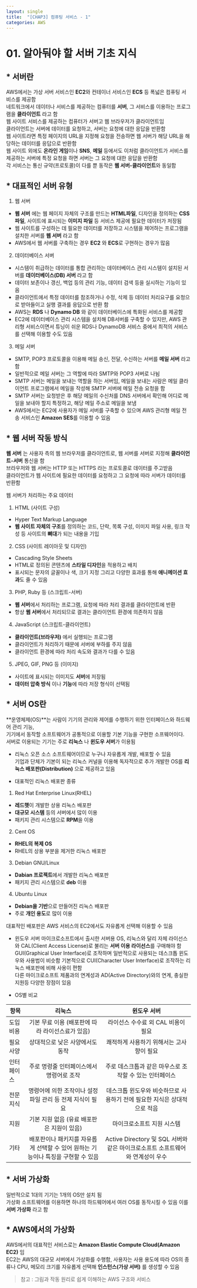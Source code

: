 ```yaml
---
layout: single
title:  "[CHAP3] 컴퓨팅 서비스 - 1"
categories: AWS
---
```


# 01. 알아둬야 할 서버 기초 지식

## * 서버란

AWS에서는 가상 서버 서비스인 **EC2**와 컨테이너 서비스인 **ECS** 등 폭넓은 컴퓨팅 서비스를 제공함  
네트워크에서 데이터나 서비스를 제공하는 컴퓨터를 **서버**, 그 서비스를 이용하는 프로그램을 **클라이언트** 라고 함  
웹 사이트 서비스를 제공하는 컴퓨터가 서버고 웹 브라우저가 클라이언트임  
클라이언트는 서버에 데이터를 요청하고, 서버는 요청에 대한 응답을 반환함  
웹 사이트라면 특정 페이지의 URL을 지정해 요청을 전송하면 웹 서버가 해당 URL을 해당하는 데이터를 응답으로 반환함  
웹 사이트 외에도 **온라인 게임**이나 **SNS**, **메일** 등에서도 이처럼 클라이언트가 서비스를 제공하는 서버에 특정 요청을 하면 서버는 그 요청에 대한 응답을 반환함  
각 서비스는 통신 규약(프로토콜)이 다를 뿐 동작은 **웹 서버-클라이언트**와 동일함  


## * 대표적인 서버 유형

1. 웹 서버
  - **웹 서버** 에는 웹 페이지 자체의 구조를 만드는 **HTML파일**, 디자인을 정의하는 **CSS파일**, 사이트에 표시되는 **이미지 파일** 등 서비스 제공에 필요한 데이터가 저장됨  
  - 웹 사이트를 구성하는 데 필요한 데이터를 저장하고 시스템을 제어하는 프로그램을 설치한 서버를 **웹 서버** 라고 함  
  - AWS에서 웹 서버를 구축하는 경우 **EC2** 와 **ECS**로 구현하는 경우가 많음  

2. 데이터베이스 서버
  - 시스템이 취급하는 데이터를 통합 관리하는 데이터베이스 관리 시스템이 설치된 서버를 **데이터베이스(DB) 서버** 라고 함  
  - 데이터 보존이나 갱신, 백업 등의 관리 기능, 데이터 검색 등을 실시하는 기능이 있음  
  - 클라이언트에서 특정 데이터를 참조하거나 수정, 삭제 등 데이터 처리요구를 요청으로 받아들이고 실행 결과를 응답으로 반환 함
  - AWS는 **RDS** 나 **Dynamo DB** 와 같이 데이터베이스에 특화된 서비스를 제공함
  - EC2에 데이터베이스 관리 시스템을 설치해 DB서버를 구축할 수 있지만, AWS 관리형 서비스이면서 튜닝이 쉬운 RDS나 DynamoDB 서비스 중에서 최적의 서비스를 선택해 이용할 수도 있음

3. 메일 서버
  - SMTP, POP3 프로토콜을 이용해 메일 송신, 전달, 수신하는 서버를 **메일 서버** 라고 함
  - 일반적으로 메일 서버는 그 역할에 따라 SMTP와 POP3 서버로 나뉨
  - SMTP 서버는 메일을 보내는 역할을 하는 서버임, 메일을 보내는 사람은 메일 클라이언트 프로그램에서 메일을 작성해 SMTP 서버에 메일 전송 요청을 함
  - SMTP 서버는 요청받은 후 해당 메일의 수신처를 DNS 서버에서 확인해 어디로 메일을 보내야 할지 특정하고, 해당 메일 주소로 메일을 보냄
  - AWS에서는 EC2에 사용자가 메일 서버를 구축할 수 있으며 AWS 관리형 메일 전송 서비스인 **Amazon SES**를 이용할 수 있음


## * 웹 서버 작동 방식

**웹 서버** 는 사용자 측의 웹 브라우저를 클라이언트로, 웹 서버를 서버로 지정해 **클라이언트-서버** 통신을 함  
브라우저와 웹 서버는 HTTP 또는 HTTPS 라는 프로토콜로 데이터를 주고받음  
클라이언트가 웹 사이트에 필요한 데이터를 요청하고 그 요청에 따라 서버가 데이터를 반환함  

웹 서버가 처리하는 주요 데이터
1. HTML (사이트 구성)
  - Hyper Text Markup Language
  - **웹 사이트 자체의 구조**를 정의하는 코드, 단락, 목록 구성, 이미지 파일 사용, 링크 작성 등 사이트의 **뼈대**가 되는 내용을 기입  

2. CSS (사이트 레이아웃 및 디자인)
  - Cascading Style Sheets
  - HTML로 정의된 콘텐츠에 **스타일 디자인**을 적용하고 배치
  - 표시되는 문자의 글꼴이나 색, 크기 지정 그리고 다양한 효과를 통해 **애니메이션 효과**도 줄 수 있음

3. PHP, Ruby 등 (스크립트-서버)
  - **웹 서버**에서 처리하는 프로그램, 요청에 따라 처리 결과를 클라이언트에 반환  
  - 항상 **웹 서버**에서 처리되므로 결과는 클라이언트 환경에 의존하지 않음

4. JavaScript (스크립트-클라이언트)
  - **클라이언트(브라우저)** 에서 실행되는 프로그램
  - 클라이언트가 처리하기 때문에 서버에 부하를 주지 않음
  - 클라이언트 환경에 따라 처리 속도와 결과가 다를 수 있음

5. JPEG, GIF, PNG 등 (이미지)
  - 사이트에 표시되는 이미지도 **서버**에 저장됨
  - **데이터 압축 방식** 이나 **기능**에 따라 저장 형식이 선택됨


## * 서버 OS란

**운영체제(OS)**는 사람이 기기의 관리와 제어를 수행하기 위한 인터페이스와 하드웨어 관리 기능,  
기기에서 동작할 소프트웨어가 공통적으로 이용할 기본 기능을 구현한 소프웨어이다.  
서버로 이용되는 기기는 주로 **리눅스** 나 **윈도우 서버**가 이용됨

* 리눅스
오픈 소스 소프트웨어이므로 누구나 자유롭게 개발, 배포할 수 있음  
기업과 단체가 기본이 되는 리눅스 커널을 이용해 독자적으로 추가 개발한 OS를 **리눅스 배포판(Distribution)** 으로 제공하고 있음  

* 대표적인 리눅스 배포판 종류
1. Red Hat Enterprise Linux(RHEL)
  - **레드햇**이 개발한 상용 리눅스 배포판
  - **대규모 시스템** 등의 서버에서 많이 이용
  - 패키지 관리 시스템으로 **RPM**을 이용

2. Cent OS
  - **RHEL의 복제 OS**
  - RHEL의 상용 부분을 제거한 리눅스 배포판

3. Debian GNU/Linux
  - **Dabian 프로젝트**에서 개발한 리눅스 배포판
  - 패키지 관리 시스템으로 **deb** 이용

4. Ubuntu Linux
  - **Debian을 기반**으로 만들어진 리눅스 배포판
  - 주로 **개인 용도**로 많이 이용

대표적인 배포판은 AWS 서비스의 EC2에서도 자유롭게 선택해 이용할 수 있음  

* 윈도우 서버
마이크로소프트에서 출시한 서버용 OS, 리눅스와 달리 자체 라이선스와 CAL(Client Access License)로 불리는 **서버 이용 라이선스**를 구매해야 함  
GUI(Graphical User Interface)로 조작하며 일반적으로 사용되는 데스크톱 윈도우와 사용법이 비슷함 
기본적으로 CUI(Character User Interface)로 조작하는 리눅스 배포판에 비해 사용이 편함  
다른 마이크로소프트 제품과의 연계성과 AD(Active Directory)와의 연계, 충실한 지원등 다양한 장점이 있음  

* OS별 비교

|항목|리눅스|윈도우 서버|
|---|:---:|:---:|
|도입 비용|기본 무료 이용 (배포판에 따라 라이선스료가 있음)|라이선스 수수료 외 CAL 비용이 필요|
|필요 사양|상대적으로 낮은 사양에서도 동작|쾌적하게 사용하기 위해서는 고사향이 필요|
|인터페이스|주로 명령줄 인터페이스에서 명령어로 조작|주로 데스크톱과 같은 마우스로 조작할 수 있는 인터페이스|
|전문지식|명령어에 의한 조작이나 설정 파일 관리 등 전제 지식이 필요|데스크톱 윈도우와 비슷하므로 사용하기 전에 필요한 지식은 상대적으로 적음|
|지원|기본 지원 없음 (유료 배포판은 지원이 있음)|마이크로소프트 지원 시스템|
|기타|배포판이나 패키지를 자유롭게 선택할 수 있어 원하는 기능이나 특징을 구현할 수 있음|Active Directory 및 SQL 서버와 같은 마이크로소프트 소프트웨어와 연계성이 우수|


## * 서버 가상화

일반적으로 1대의 기기는 1개의 OS만 설치 됨  
가상화 소프트웨어를 이용하면 하나의 하드웨어에서 여러 OS를 동작시킬 수 있음 이를 **서버 가상화** 라고 함  


## * AWS에서의 가상화

AWS에서의 대표적인 서비스로는 **Amazon Elastic Compute Cloud(Amazon EC2)** 임  
EC2는 AWS의 대규모 서버에서 가상화를 수행함, 사용자는 사용 용도에 따라 OS의 종류나 CPU, 메모리 크기를 자유롭게 선택해 **인스턴스(가상 서버)** 를 생성할 수 있음  


> 참고 : 그림과 작동 원리로 쉽게 이해하는 AWS 구조와 서비스